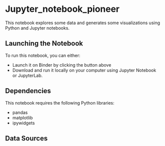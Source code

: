 # Jupyter_notebook_pioneer
This notebook explores some data and generates some visualizations using Python and Jupyter notebooks.

## Launching the Notebook

To run this notebook, you can either:

- Launch it on Binder by clicking the button above
- Download and run it locally on your computer using Jupyter Notebook or JupyterLab.

## Dependencies

This notebook requires the following Python libraries:

- pandas
- matplotlib
- ipywidgets

## Data Sources

